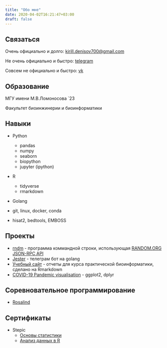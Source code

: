```yaml
---
title: "Обо мне"
date: 2020-04-02T16:21:47+03:00
draft: false
---
```


## Связаться

Очень официально и долго: [kirill.denisov700@gmail.com](mailto:kirill.denisov700@gmail.com)

Не очень официально и быстро: [telegram](https://t.me/maimedprince)

Совсем не официально и быстро: [vk](https://vk.com/maimedprince)

## Образование
МГУ имени М.В.Ломоносова `23

Факультет биоинжинерии и биоинформатики

## Навыки
- Python
    - pandas
    - numpy
    - seaborn
    - biopython
    - jupyter (ipython)

- R
    - tidyverse
    - rmarkdown

- Golang

- git, linux, docker, conda

- hisat2, bedtools, EMBOSS

## Проекты
- [rndm](https://github.com/kirilldenisov/rndm) - программа коммандной строки, использующая [RANDOM.ORG JSON-RPC API](https://api.random.org/json-rpc/2)
- [Jester](https://github.com/kirilldenisov/JestAndMemeBot) - телеграм бот на golang
- [Учебный сайт](https://kodomo.fbb.msu.ru/~kirilldenisov/index.html) - отчеты для курса практической биоинформатики, сделано на Rmarkdown
- [COVID-19 Pandemic visualisation](https://kirilldenisov.github.io/covid-19-pandemic-visualisation/) - ggplot2, dplyr

## Соревновательное программирование
- [Rosalind](http://rosalind.info/users/kirilldenisov/)

## Сертификаты
- Stepic
    - [Основы статистики](https://stepik.org/cert/219747)
    - [Анализ данных в R](https://stepik.org/cert/314249)